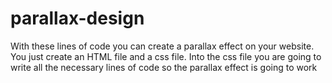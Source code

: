# parallax-design

With these lines of code you can create a parallax effect on your website.
You just create an HTML file and a css file.
Into the css file you are going to write all the necessary lines of code so the parallax effect is going to work
